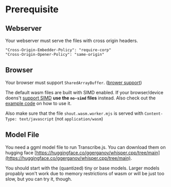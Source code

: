 # Prerequisite

## Webserver

Your webserver must serve the files with cross origin headers.

`"Cross-Origin-Embedder-Policy": "require-corp"`  
`"Cross-Origin-Opener-Policy": "same-origin"`

## Browser

Your browser must support `SharedArrayBuffer`. ([brower support](https://caniuse.com/sharedarraybuffer))

The default wasm files are built with SIMD enabled. If your browser/device doens't [support SIMD](https://caniuse.com/wasm-simd) **use the `no-simd` files** instead. Also check out the [example code](https://github.com/TranscribeJs/transcribe.js/blob/main/examples/index.html) on how to use it.

Also make sure that the file `shout.wasm.worker.mjs` is served with `Content-Type: text/javascript` (not `application/wasm`)

## Model File

You need a ggml model file to run Transcribe.js. You can download them on hugging face [https://huggingface.co/ggerganov/whisper.cpp/tree/main](https://huggingface.co/ggerganov/whisper.cpp/tree/main).

You should start with the (quantized) tiny or base models. Larger models propably won't work due to memory restrictions of wasm or will be just too slow, but you can try it, though.
